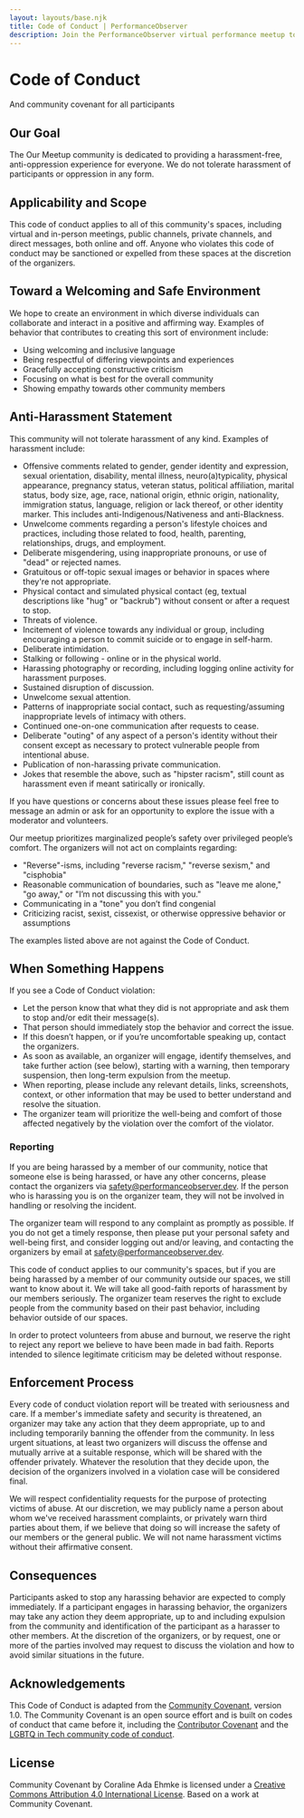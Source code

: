 ```yaml
---
layout: layouts/base.njk
title: Code of Conduct | PerformanceObserver
description: Join the PerformanceObserver virtual performance meetup to get all the latest web performance news and hang out with the community.
---
```


<div class="text-container flow">

  <div class="heading-group">
    <h1>Code of Conduct</h1>
    <p class="byline">And community covenant for all participants</p>
  </div>

## Our Goal
The Our Meetup community is dedicated to providing a harassment-free, anti-oppression experience for everyone. We do not tolerate harassment of participants or oppression in any form.

## Applicability and Scope
This code of conduct applies to all of this community's spaces, including virtual and in-person meetings, public channels, private channels, and direct messages, both online and off. Anyone who violates this code of conduct may be sanctioned or expelled from these spaces at the discretion of the organizers.

## Toward a Welcoming and Safe Environment
We hope to create an environment in which diverse individuals can collaborate and interact in a positive and affirming way. Examples of behavior that contributes to creating this sort of environment include:

- Using welcoming and inclusive language
- Being respectful of differing viewpoints and experiences
- Gracefully accepting constructive criticism
- Focusing on what is best for the overall community
- Showing empathy towards other community members

## Anti-Harassment Statement
This community will not tolerate harassment of any kind. Examples of harassment include:

- Offensive comments related to gender, gender identity and expression, sexual orientation, disability, mental illness, neuro(a)typicality, physical appearance, pregnancy status, veteran status, political affiliation, marital status, body size, age, race, national origin, ethnic origin, nationality, immigration status, language, religion or lack thereof, or other identity marker. This includes anti-Indigenous/Nativeness and anti-Blackness.
- Unwelcome comments regarding a person's lifestyle choices and practices, including those related to food, health, parenting, relationships, drugs, and employment.
- Deliberate misgendering, using inappropriate pronouns, or use of "dead" or rejected names.
- Gratuitous or off-topic sexual images or behavior in spaces where they're not appropriate.
- Physical contact and simulated physical contact (eg, textual descriptions like "hug" or "backrub") without consent or after a request to stop.
- Threats of violence.
- Incitement of violence towards any individual or group, including encouraging a person to commit suicide or to engage in self-harm.
- Deliberate intimidation.
- Stalking or following - online or in the physical world.
- Harassing photography or recording, including logging online activity for harassment purposes.
- Sustained disruption of discussion.
- Unwelcome sexual attention.
- Patterns of inappropriate social contact, such as requesting/assuming inappropriate levels of intimacy with others.
- Continued one-on-one communication after requests to cease.
- Deliberate "outing" of any aspect of a person's identity without their consent except as necessary to protect vulnerable people from intentional abuse.
- Publication of non-harassing private communication.
- Jokes that resemble the above, such as "hipster racism", still count as harassment even if meant satirically or ironically.

If you have questions or concerns about these issues please feel free to message an admin or ask for an opportunity to explore the issue with a moderator and volunteers.

Our meetup prioritizes marginalized people’s safety over privileged people’s comfort. The organizers will not act on complaints regarding:

- "Reverse"-isms, including "reverse racism," "reverse sexism," and "cisphobia"
- Reasonable communication of boundaries, such as "leave me alone," "go away," or "I’m not discussing this with you."
- Communicating in a "tone" you don’t find congenial
- Criticizing racist, sexist, cissexist, or otherwise oppressive behavior or assumptions

The examples listed above are not against the Code of Conduct.

## When Something Happens
If you see a Code of Conduct violation:

- Let the person know that what they did is not appropriate and ask them to stop and/or edit their message(s).
- That person should immediately stop the behavior and correct the issue.
- If this doesn’t happen, or if you’re uncomfortable speaking up, contact the organizers.
- As soon as available, an organizer will engage, identify themselves, and take further action (see below), starting with a warning, then temporary suspension, then long-term expulsion from the meetup.
- When reporting, please include any relevant details, links, screenshots, context, or other information that may be used to better understand and resolve the situation.
- The organizer team will prioritize the well-being and comfort of those affected negatively by the violation over the comfort of the violator.

### Reporting
If you are being harassed by a member of our community, notice that someone else is being harassed, or have any other concerns, please contact the organizers via [safety@performanceobserver.dev](mailto:safety@performanceobserver.dev). If the person who is harassing you is on the organizer team, they will not be involved in handling or resolving the incident.

The organizer team will respond to any complaint as promptly as possible. If you do not get a timely response, then please put your personal safety and well-being first, and consider logging out and/or leaving, and contacting the organizers by email at [safety@performanceobserver.dev](mailto:safety@performanceobserver.dev).

This code of conduct applies to our community's spaces, but if you are being harassed by a member of our community outside our spaces, we still want to know about it. We will take all good-faith reports of harassment by our members seriously. The organizer team reserves the right to exclude people from the community based on their past behavior, including behavior outside of our spaces.

In order to protect volunteers from abuse and burnout, we reserve the right to reject any report we believe to have been made in bad faith. Reports intended to silence legitimate criticism may be deleted without response.

## Enforcement Process
Every code of conduct violation report will be treated with seriousness and care. If a member's immediate safety and security is threatened, an organizer may take any action that they deem appropriate, up to and including temporarily banning the offender from the community. In less urgent situations, at least two organizers will discuss the offense and mutually arrive at a suitable response, which will be shared with the offender privately. Whatever the resolution that they decide upon, the decision of the organizers involved in a violation case will be considered final.

We will respect confidentiality requests for the purpose of protecting victims of abuse. At our discretion, we may publicly name a person about whom we've received harassment complaints, or privately warn third parties about them, if we believe that doing so will increase the safety of our members or the general public. We will not name harassment victims without their affirmative consent.

## Consequences
Participants asked to stop any harassing behavior are expected to comply immediately. If a participant engages in harassing behavior, the organizers may take any action they deem appropriate, up to and including expulsion from the community and identification of the participant as a harasser to other members. At the discretion of the organizers, or by request, one or more of the parties involved may request to discuss the violation and how to avoid similar situations in the future.

## Acknowledgements
This Code of Conduct is adapted from the [Community Covenant](http://community-covenant.net), version 1.0. The Community Covenant is an open source effort and is built on codes of conduct that came before it, including the [Contributor Covenant](http://contributor-covenant.org/) and the [LGBTQ in Tech community code of conduct](http://lgbtq.technology/coc.html).

## License
Community Covenant by Coraline Ada Ehmke is licensed under a [Creative Commons Attribution 4.0 International License](http://creativecommons.org/licenses/by/4.0/). Based on a work at Community Covenant.

</div>
</div>

